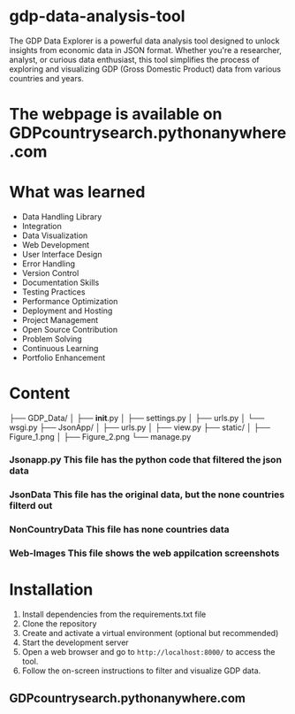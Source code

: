 # gdp-data-analysis-tool
The GDP Data Explorer is a powerful data analysis tool designed to unlock insights from economic data in JSON format. Whether you're a researcher, analyst, or curious data enthusiast, this tool simplifies the process of exploring and visualizing GDP (Gross Domestic Product) data from various countries and years. 
# The webpage is available on GDPcountrysearch.pythonanywhere.com

# What was learned
* Data Handling Library
* Integration
* Data Visualization
* Web Development 
* User Interface Design
* Error Handling
* Version Control
* Documentation Skills
* Testing Practices
* Performance Optimization
* Deployment and Hosting
* Project Management 
* Open Source Contribution 
* Problem Solving
* Continuous Learning
* Portfolio Enhancement

# Content
├── GDP_Data/
│   ├── __init__.py
│   ├── settings.py
│   ├── urls.py
│   └── wsgi.py
├── JsonApp/
│   ├── urls.py
│   ├── view.py
├── static/
│   ├── Figure_1.png
│   ├── Figure_2.png
└── manage.py
### Jsonapp.py This file has the python code that filtered the json data
### JsonData   This file has the original data, but the none countries filterd out
### NonCountryData   This file has none countries data
### Web-Images  This file shows the web appilcation screenshots

# Installation
 1. Install dependencies from the requirements.txt file
 2. Clone the repository
 3. Create and activate a virtual environment (optional but recommended)
 4. Start the development server
 5. Open a web browser and go to `http://localhost:8000/` to access the tool.
 6. Follow the on-screen instructions to filter and visualize GDP data.
## GDPcountrysearch.pythonanywhere.com
